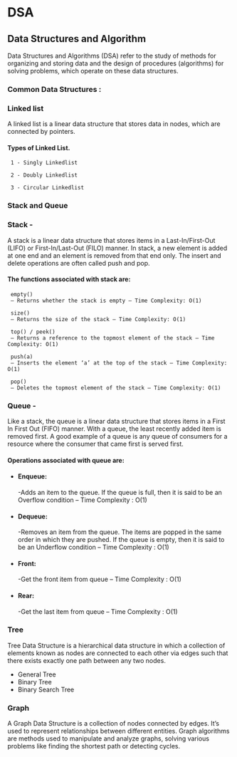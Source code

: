 
# DSA
## Data Structures and Algorithm

Data Structures and Algorithms (DSA) refer to the study of methods for organizing and storing data and the design of procedures (algorithms) for solving problems, which operate on these data structures.

### Common Data Structures :

### Linked list
A linked list is a linear data structure that stores data in nodes, which are connected by pointers.

#### Types of Linked List.
     1 - Singly Linkedlist
     
     2 - Doubly Linkedlist

     3 - Circular Linkedlist
 

### Stack and Queue

### Stack -

A stack is a linear data structure that stores items in a Last-In/First-Out (LIFO) or First-In/Last-Out (FILO) manner. In stack, a new element is added at one end and an element is removed from that end only. The insert and delete operations are often called push and pop.

#### The functions associated with stack are:

     empty() 
     – Returns whether the stack is empty – Time Complexity: O(1)

     size() 
     – Returns the size of the stack – Time Complexity: O(1)

     top() / peek() 
     – Returns a reference to the topmost element of the stack – Time Complexity: O(1)

     push(a) 
     – Inserts the element ‘a’ at the top of the stack – Time Complexity: O(1)

     pop() 
     – Deletes the topmost element of the stack – Time Complexity: O(1)

### Queue -

Like a stack, the queue is a linear data structure that stores items in a First In First Out (FIFO) manner. With a queue, the least recently added item is removed first. A good example of a queue is any queue of consumers for a resource where the consumer that came first is served first.

#### Operations associated with queue are: 

- #### Enqueue: 
     -Adds an item to the queue. If the queue is full, then it is said to be an Overflow condition – Time Complexity : O(1)

- #### Dequeue:
     -Removes an item from the queue. The items are popped in the same order in which they are pushed. If the queue is empty, then it is said to be an Underflow condition – Time Complexity : O(1)

- #### Front:
     -Get the front item from queue – Time Complexity : O(1)
- #### Rear:
     -Get the last item from queue – Time Complexity : O(1)

### Tree 

Tree Data Structure is a hierarchical data structure in which a collection of elements known as nodes are connected to each other via edges such that there exists exactly one path between any two nodes.

- General Tree
- Binary Tree
- Binary Search Tree

### Graph

A Graph Data Structure is a collection of nodes connected by edges. It’s used to represent relationships between different entities. Graph algorithms are methods used to manipulate and analyze graphs, solving various problems like finding the shortest path or detecting cycles.
